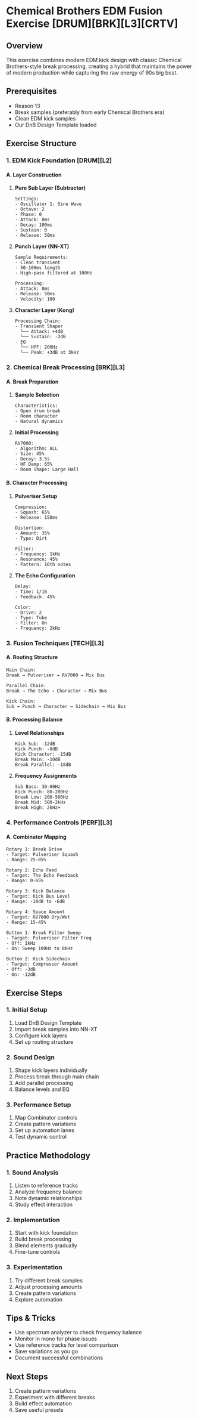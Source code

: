 # Chemical Brothers EDM Fusion Exercise [DRUM][BRK][L3][CRTV]

## Overview
This exercise combines modern EDM kick design with classic Chemical Brothers-style break processing, creating a hybrid that maintains the power of modern production while capturing the raw energy of 90s big beat.

## Prerequisites
- Reason 13
- Break samples (preferably from early Chemical Brothers era)
- Clean EDM kick samples
- Our DnB Design Template loaded

## Exercise Structure

### 1. EDM Kick Foundation [DRUM][L2]

#### A. Layer Construction
1. **Pure Sub Layer (Subtractor)**
   ```
   Settings:
   - Oscillator 1: Sine Wave
   - Octave: 2
   - Phase: 0
   - Attack: 0ms
   - Decay: 100ms
   - Sustain: 0
   - Release: 50ms
   ```

2. **Punch Layer (NN-XT)**
   ```
   Sample Requirements:
   - Clean transient
   - 50-100ms length
   - High-pass filtered at 100Hz
   
   Processing:
   - Attack: 0ms
   - Release: 50ms
   - Velocity: 100
   ```

3. **Character Layer (Kong)**
   ```
   Processing Chain:
   - Transient Shaper
     └── Attack: +4dB
     └── Sustain: -2dB
   - EQ
     └── HPF: 200Hz
     └── Peak: +3dB at 3kHz
   ```

### 2. Chemical Break Processing [BRK][L3]

#### A. Break Preparation
1. **Sample Selection**
   ```
   Characteristics:
   - Open drum break
   - Room character
   - Natural dynamics
   ```

2. **Initial Processing**
   ```
   RV7000:
   - Algorithm: ALL
   - Size: 45%
   - Decay: 3.5s
   - HF Damp: 65%
   - Room Shape: Large Hall
   ```

#### B. Character Processing
1. **Pulveriser Setup**
   ```
   Compression:
   - Squash: 65%
   - Release: 150ms
   
   Distortion:
   - Amount: 35%
   - Type: Dirt
   
   Filter:
   - Frequency: 1kHz
   - Resonance: 45%
   - Pattern: 16th notes
   ```

2. **The Echo Configuration**
   ```
   Delay:
   - Time: 1/16
   - Feedback: 45%
   
   Color:
   - Drive: 2
   - Type: Tube
   - Filter: On
   - Frequency: 2kHz
   ```

### 3. Fusion Techniques [TECH][L3]

#### A. Routing Structure
```
Main Chain:
Break → Pulveriser → RV7000 → Mix Bus

Parallel Chain:
Break → The Echo → Character → Mix Bus

Kick Chain:
Sub → Punch → Character → Sidechain → Mix Bus
```

#### B. Processing Balance
1. **Level Relationships**
   ```
   Kick Sub: -12dB
   Kick Punch: -8dB
   Kick Character: -15dB
   Break Main: -10dB
   Break Parallel: -18dB
   ```

2. **Frequency Assignments**
   ```
   Sub Bass: 30-80Hz
   Kick Punch: 80-200Hz
   Break Low: 200-500Hz
   Break Mid: 500-2kHz
   Break High: 2kHz+
   ```

### 4. Performance Controls [PERF][L3]

#### A. Combinator Mapping
```
Rotary 1: Break Drive
- Target: Pulveriser Squash
- Range: 25-85%

Rotary 2: Echo Feed
- Target: The Echo Feedback
- Range: 0-65%

Rotary 3: Kick Balance
- Target: Kick Bus Level
- Range: -18dB to -6dB

Rotary 4: Space Amount
- Target: RV7000 Dry/Wet
- Range: 15-45%

Button 1: Break Filter Sweep
- Target: Pulveriser Filter Freq
- Off: 1kHz
- On: Sweep 100Hz to 8kHz

Button 2: Kick Sidechain
- Target: Compressor Amount
- Off: -3dB
- On: -12dB
```

## Exercise Steps

### 1. Initial Setup
1. Load DnB Design Template
2. Import break samples into NN-XT
3. Configure kick layers
4. Set up routing structure

### 2. Sound Design
1. Shape kick layers individually
2. Process break through main chain
3. Add parallel processing
4. Balance levels and EQ

### 3. Performance Setup
1. Map Combinator controls
2. Create pattern variations
3. Set up automation lanes
4. Test dynamic control

## Practice Methodology

### 1. Sound Analysis
1. Listen to reference tracks
2. Analyze frequency balance
3. Note dynamic relationships
4. Study effect interaction

### 2. Implementation
1. Start with kick foundation
2. Build break processing
3. Blend elements gradually
4. Fine-tune controls

### 3. Experimentation
1. Try different break samples
2. Adjust processing amounts
3. Create pattern variations
4. Explore automation

## Tips & Tricks
- Use spectrum analyzer to check frequency balance
- Monitor in mono for phase issues
- Use reference tracks for level comparison
- Save variations as you go
- Document successful combinations

## Next Steps
1. Create pattern variations
2. Experiment with different breaks
3. Build effect automation
4. Save useful presets 